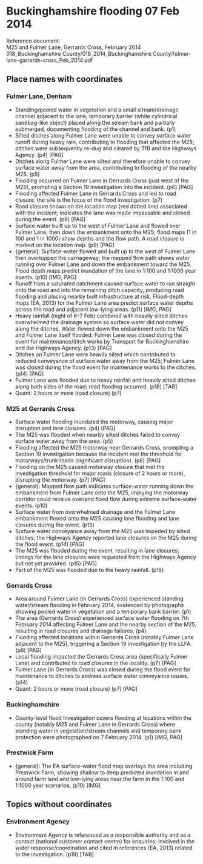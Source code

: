 

# Buckinghamshire flooding 07 Feb 2014

Reference document:<br>M25 and Fulmer Lane, Gerrards Cross, February 2014<br>018\_Buckinghamshire County/018\_2014\_Buckinghamshire County/fulmer-lane-garrards-cross\_Feb\_2014.pdf

## Place names with coordinates

### Fulmer Lane, Denham
* Standing/pooled water in vegetation and a small stream/drainage channel adjacent to the lane; temporary barrier (white cylindrical sandbag-like object) placed along the stream bank and partially submerged, documenting flooding of the channel and bank. (p1)
* Silted ditches along Fulmer Lane were unable to convey surface water runoff during heavy rain, contributing to flooding that affected the M25; ditches were subsequently re-dug and cleared by TfB and the Highways Agency. (p4) [PAG]
* Ditches along Fulmer Lane were silted and therefore unable to convey surface water away from the area, contributing to flooding of the nearby M25. (p5)
* Flooding occurred on Fulmer Lane in Gerrards Cross (just west of the M25), prompting a Section 19 investigation into the incident. (p6) [PAG]
* Flooding affected Fulmer Lane in Gerrards Cross and led to road closure; the site is the focus of the flood investigation. (p7)
* Road closure shown on the location map (red dotted line) associated with the incident; indicates the lane was made impassable and closed during the event. (p8) [PAG]
* Surface water built up to the west of Fulmer Lane and flowed over Fulmer Lane, then down the embankment onto the M25; flood maps (1 in 100 and 1 in 1000) show depths and the flow path. A road closure is marked on the location map. (p9) [PAG]
* {general}: Surface-water flowed and built up to the west of Fulmer Lane then overtopped the carriageway; the mapped flow path shows water running over Fulmer Lane and down the embankment toward the M25. Flood depth maps predict inundation of the lane in 1:100 and 1:1000 year events. (p10) [IMG, PAG]
* Runoff from a saturated catchment caused surface water to run straight onto the road and into the remaining ditch capacity, producing road flooding and placing nearby built infrastructure at risk. Flood-depth maps (EA, 2013) for the Fulmer Lane area predict surface water depths across the road and adjacent low-lying areas. (p11) [IMG, PAG]
* Heavy rainfall (night of 6–7 Feb) combined with heavily silted ditches overwhelmed the drainage system so surface water did not convey along the ditches. Water flowed down the embankment onto the M25 and Fulmer Lane itself flooded; Fulmer Lane was closed during the event for maintenance/ditch works by Transport for Buckinghamshire and the Highways Agency. (p13) [PAG]
* Ditches on Fulmer Lane were heavily silted which contributed to reduced conveyance of surface water away from the M25; Fulmer Lane was closed during the flood event for maintenance works to the ditches. (p14) [PAG]
* Fulmer Lane was flooded due to heavy rainfall and heavily silted ditches along both sides of the road; road flooding occurred. (p18) [TAB]
* Quant: 2 hours or more (road closure) (p7)

### M25 at Gerrards Cross
* Surface water flooding inundated the motorway, causing major disruption and lane closures. (p4) [PAG]
* The M25 was flooded when nearby silted ditches failed to convey surface water away from the area. (p5)
* Flooding affected the M25 motorway near Gerrards Cross, prompting a Section 19 investigation because the incident met the threshold for motorways/trunk roads (significant disruption). (p6) [PAG]
* Flooding on the M25 caused motorway closure that met the investigation threshold for major roads (closure of 2 hours or more), disrupting the motorway. (p7) [PAG]
* {general}: Mapped flow path indicates surface-water running down the embankment from Fulmer Lane onto the M25, implying the motorway corridor could receive overland flood flow during extreme surface-water events. (p10)
* Surface water from overwhelmed drainage and the Fulmer Lane embankment flowed onto the M25 causing lane flooding and lane closures during the event. (p13)
* Surface water conveyance away from the M25 was impeded by silted ditches; the Highways Agency reported lane closures on the M25 during the flood event. (p14) [PAG]
* The M25 was flooded during the event, resulting in lane closures; timings for the lane closures were requested from the Highways Agency but not yet provided. (p15) [PAG]
* Part of the M25 was flooded due to the heavy rainfall. (p18)

### Gerrards Cross
* Area around Fulmer Lane (in Gerrards Cross) experienced standing water/stream flooding in February 2014, evidenced by photographs showing pooled water in vegetation and a temporary bank barrier. (p1)
* The area (Gerrards Cross) experienced surface water flooding on 7th February 2014 affecting Fulmer Lane and the nearby section of the M25, resulting in road closures and drainage failures. (p4)
* Flooding affected locations within Gerrards Cross (notably Fulmer Lane adjacent to the M25), triggering a Section 19 investigation by the LLFA. (p6) [PAG]
* Local flooding impacted the Gerrards Cross area (specifically Fulmer Lane) and contributed to road closures in the locality. (p7) [PAG]
* Fulmer Lane (in Gerrards Cross) was closed during the flood event for maintenance to ditches to address surface water conveyance issues. (p14)
* Quant: 2 hours or more (road closure) (p7) [PAG]

### Buckinghamshire
* County-level flood investigation covers flooding at locations within the county (notably M25 and Fulmer Lane in Gerrards Cross) where standing water in vegetation/stream channels and temporary bank protection were photographed on 7 February 2014. (p1) [IMG, PAG]

### Prestwick Farm
* {general}: The EA surface-water flood map overlays the area including Prestwick Farm, showing shallow to deep predicted inundation in and around farm land and low-lying areas near the farm in the 1:100 and 1:1000 year scenarios. (p10) [IMG]


## Topics without coordinates

### Environment Agency
* Environment Agency is referenced as a responsible authority and as a contact (national customer contact centre) for enquiries; involved in the wider response/coordination and cited in references (EA, 2013) related to the investigation. (p19) [TAB]
